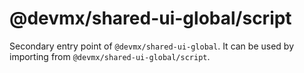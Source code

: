 # @devmx/shared-ui-global/script

Secondary entry point of `@devmx/shared-ui-global`. It can be used by importing from `@devmx/shared-ui-global/script`.
